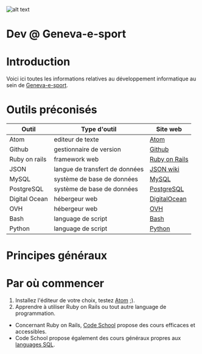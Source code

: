![alt text](https://lh3.googleusercontent.com/upY2lzJL3QArYRNXIgtG5-Ddp566Pm9hTrTIjhk8B7vPlSB6ukXUOFkyThOze7J_m5_1lx8SiyqmAFe6QGyrdGzr8kCAKw-1L04LD9lutc9ZxlRVVNkbiQvsFxb4mhuUpPqsGFenFGas2_cIXvK-1GuUz6H_ALuRVcxIkM_-oLtXvpdYE1auKyuroy5p0o8daR6MTylbzRiiip50gaWZv_MBJfKhv2JBNs6ZOwMZEoPQl1bpylzpmqhImdFg1p1gINya086RViqWjAm-MvqwtKCReoW_XnMOKDgftSJ0fr-aRzw5aVlP_ixNuZ1YIS6-Cu6dZ0c83KHbYXOCFVGwHgd217b-1csd1z7--cKgAt3OksWmA6S732lNEUgeb1m4M6CmmDqueAhNEp-hI-QpMuuBpHwCbY9OnMDbHrtT9XjkX7kGxg089_itxGno4IuT5BiI_o38DUAbKzdICDA463jcKLJ01lztynHKs8uMHOVdf_jBLc8jsPKngObNAVFfMMXkaZMcaGH1BtHsN9ID45SILDJ0FDVjcyei4B9fSZwajrArchr5Tgt4haRISiTKMtnp=w104-no "Logo Geneva-e-sport")

# Dev @ Geneva-e-sport
# Introduction
Voici ici toutes les informations relatives au développement informatique au sein de [Geneva-e-sport](http://geneva-e-sport.com).

# Outils préconisés

Outil         | Type d'outil                   | Site web
------------- | ------------------------------ | --------------------------------------------
Atom          | editeur de texte               | [Atom](http://atom.io)
Github        | gestionnaire de version        | [Github](https://desktop.github.com)
Ruby on rails | framework web                  | [Ruby on Rails](http://rubyonrails.org)
JSON          | langue de transfert de données | [JSON wiki](http://www.w3schools.com/json/)
MySQL         | système de base de données     | [MySQL](https://www.mysql.fr)
PostgreSQL    | système de base de données     | [PostgreSQL](http://www.postgresql.org)
Digital Ocean | hébergeur web                  | [DigitalOcean](https://www.digitalocean.com)
OVH           | hébergeur web                  | [OVH](https://www.ovh.com/fr/)
Bash          | language de script             | [Bash](https://www.gnu.org/software/bash/)
Python        | language de script             | [Python](https://python.org)

# Principes généraux
# Par où commencer
1. Installez l'éditeur de votre choix, testez [Atom](http://atom.io) ;).
2. Apprendre à utiliser Ruby on Rails ou tout autre language de programmation.
  - Concernant Ruby on Rails, [Code School](https://www.codeschool.com/paths/ruby) propose des cours efficaces et accessibles.
  - Code School propose également des cours généraux propres aux [languages SQL](https://www.codeschool.com/paths/database).
